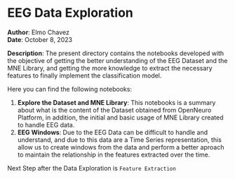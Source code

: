 # EEG Data Exploration

**Author**:         Elmo Chavez\
**Date**:           October 8, 2023

**Description**:
The present directory contains the notebooks developed with the objective of getting the better understanding of the EEG Dataset and the MNE Library, and getting the more knowledge to extract the necessary features to finally implement the classification model.

Here you can find the following notebooks:
1. **Explore the Dataset and MNE Library**: This notebooks is a summary about what is the content of the Dataset obtained from OpenNeuro Platform, in addition, the initial and basic usage of MNE Library created to handle EEG data.
2. **EEG Windows**: Due to the EEG Data can be difficult to handle and understand, and due to this data are a Time Series representation, this allow us to create windows from the data and perform a better aproach to maintain the relationship in the features extracted over the time.

Next Step after the Data Exploration is `Feature Extraction`

